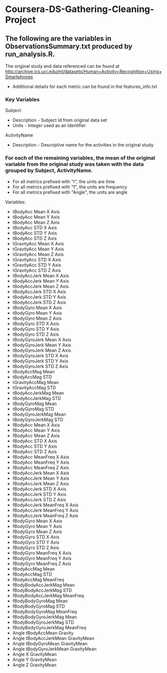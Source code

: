 # Coursera-DS-Gathering-Cleaning-Project

## The following are the variables in ObservationsSummary.txt produced by run_analysis.R.

The original study and data referenced can be found at http://archive.ics.uci.edu/ml/datasets/Human+Activity+Recognition+Using+Smartphones
- Additional details for each metric can be found in the features_info.txt

### Key Variables

Subject
- Description - Subject Id from original data set 
- Units - Integer used as an Identifier

ActivityName
- Description - Descriptive name for the activities in the original study

### For each of the remaining variables, the mean of the original variable from the original study was taken with the data grouped by Subject, ActivityName.
- For all metrics prefixed with "t", the units are time
- For all metrics prefixed with "f", the units are frequency
- For all metrics prefixed with "Angle", the units are angle


Variables:

* tBodyAcc Mean X Axis
* tBodyAcc Mean Y Axis
* tBodyAcc Mean Z Axis
* tBodyAcc STD X Axis
* tBodyAcc STD Y Axis
* tBodyAcc STD Z Axis
* tGravityAcc Mean X Axis
* tGravityAcc Mean Y Axis
* tGravityAcc Mean Z Axis
* tGravityAcc STD X Axis
* tGravityAcc STD Y Axis
* tGravityAcc STD Z Axis
* tBodyAccJerk Mean X Axis
* tBodyAccJerk Mean Y Axis
* tBodyAccJerk Mean Z Axis
* tBodyAccJerk STD X Axis
* tBodyAccJerk STD Y Axis
* tBodyAccJerk STD Z Axis
* tBodyGyro Mean X Axis
* tBodyGyro Mean Y Axis
* tBodyGyro Mean Z Axis
* tBodyGyro STD X Axis
* tBodyGyro STD Y Axis
* tBodyGyro STD Z Axis
* tBodyGyroJerk Mean X Axis
* tBodyGyroJerk Mean Y Axis
* tBodyGyroJerk Mean Z Axis
* tBodyGyroJerk STD X Axis
* tBodyGyroJerk STD Y Axis
* tBodyGyroJerk STD Z Axis
* tBodyAccMag Mean
* tBodyAccMag STD
* tGravityAccMag Mean
* tGravityAccMag STD
* tBodyAccJerkMag Mean
* tBodyAccJerkMag STD
* tBodyGyroMag Mean
* tBodyGyroMag STD
* tBodyGyroJerkMag Mean
* tBodyGyroJerkMag STD
* fBodyAcc Mean X Axis
* fBodyAcc Mean Y Axis
* fBodyAcc Mean Z Axis
* fBodyAcc STD X Axis
* fBodyAcc STD Y Axis
* fBodyAcc STD Z Axis
* fBodyAcc MeanFreq X Axis
* fBodyAcc MeanFreq Y Axis
* fBodyAcc MeanFreq Z Axis
* fBodyAccJerk Mean X Axis
* fBodyAccJerk Mean Y Axis
* fBodyAccJerk Mean Z Axis
* fBodyAccJerk STD X Axis
* fBodyAccJerk STD Y Axis
* fBodyAccJerk STD Z Axis
* fBodyAccJerk MeanFreq X Axis
* fBodyAccJerk MeanFreq Y Axis
* fBodyAccJerk MeanFreq Z Axis
* fBodyGyro Mean X Axis
* fBodyGyro Mean Y Axis
* fBodyGyro Mean Z Axis
* fBodyGyro STD X Axis
* fBodyGyro STD Y Axis
* fBodyGyro STD Z Axis
* fBodyGyro MeanFreq X Axis
* fBodyGyro MeanFreq Y Axis
* fBodyGyro MeanFreq Z Axis
* fBodyAccMag Mean
* fBodyAccMag STD
* fBodyAccMag MeanFreq
* fBodyBodyAccJerkMag Mean
* fBodyBodyAccJerkMag STD
* fBodyBodyAccJerkMag MeanFreq
* fBodyBodyGyroMag Mean
* fBodyBodyGyroMag STD
* fBodyBodyGyroMag MeanFreq
* fBodyBodyGyroJerkMag Mean
* fBodyBodyGyroJerkMag STD
* fBodyBodyGyroJerkMag MeanFreq
* Angle tBodyAccMean Gravity
* Angle tBodyAccJerkMean GravityMean
* Angle tBodyGyroMean GravityMean
* Angle tBodyGyroJerkMean GravityMean
* Angle X GravityMean
* Angle Y GravityMean
* Angle Z GravityMean